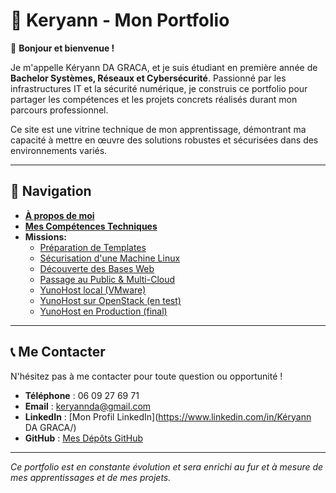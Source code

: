 # 🚀 Keryann - Mon Portfolio 

👋 **Bonjour et bienvenue !**

Je m'appelle Kéryann DA GRACA, et je suis étudiant en première année de **Bachelor Systèmes, Réseaux et Cybersécurité**. Passionné par les infrastructures IT et la sécurité numérique, je construis ce portfolio pour partager les compétences et les projets concrets réalisés durant mon parcours professionnel.

Ce site est une vitrine technique de mon apprentissage, démontrant ma capacité à mettre en œuvre des solutions robustes et sécurisées dans des environnements variés.

---

## 🧭 Navigation

* [**À propos de moi**](#a-propos-de-moi) 
* [**Mes Compétences Techniques**](#competences-techniques) 
* **Missions:**
    * [Préparation de Templates](missions/templates.md)
    * [Sécurisation d'une Machine Linux](missions/mission-2-securisation.md)
    * [Découverte des Bases Web](missions/mission-3-bases-web.md)
    * [Passage au Public & Multi-Cloud](missions/mission-4-public-multi-cloud.md)
    * [YunoHost local (VMware)](missions/mission-5-yunohost-local.md)
    * [YunoHost sur OpenStack (en test)](missions/mission-6-yunohost-openstack.md)
    * [YunoHost en Production (final)](missions/mission-7-yunohost-production.md)

---

## 📞 Me Contacter

N'hésitez pas à me contacter pour toute question ou opportunité !

* **Téléphone** : 06 09 27 69 71 
* **Email** : keryannda@gmail.com
* **LinkedIn** : [Mon Profil LinkedIn](https://www.linkedin.com/in/Kéryann DA GRACA/)
* **GitHub** : [Mes Dépôts GitHub](https://github.com/keryann11)

---

*Ce portfolio est en constante évolution et sera enrichi au fur et à mesure de mes apprentissages et de mes projets.*
